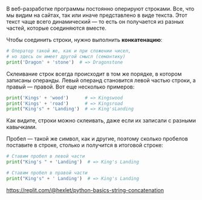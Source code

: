 
В веб-разработке программы постоянно оперируют строками. Все, что мы видим на сайтах, так или иначе представлено в виде текста. Этот текст чаще всего динамический — то есть он получается из разных частей, которые соединяются вместе.

Чтобы соединить строки, нужно выполнить **конкатенацию**:

```python
# Оператор такой же, как и при сложении чисел,
# но здесь он имеет другой смысл (семантику)
print('Dragon' + 'stone')  # => Dragonstone
```

Склеивание строк всегда происходит в том же порядке, в котором записаны операнды. Левый операнд становится левой частью строки, а правый — правой. Вот еще несколько примеров:

```python
print('Kings' + 'wood')      # => Kingswood
print('Kings' + 'road')      # => Kingsroad
print("King's" + 'Landing')  # => King'sLanding
```

Как видите, строки можно склеивать, даже если их записали с разными кавычками.

Пробел — такой же символ, как и другие, поэтому сколько пробелов поставите в строке, столько и получится в итоговой строке:

```python
# Ставим пробел в левой части
print("King's " + 'Landing')  # => King's Landing

# Ставим пробел в правой части
print("King's" + ' Landing')  # => King's Landing
```

https://replit.com/@hexlet/python-basics-string-concatenation
